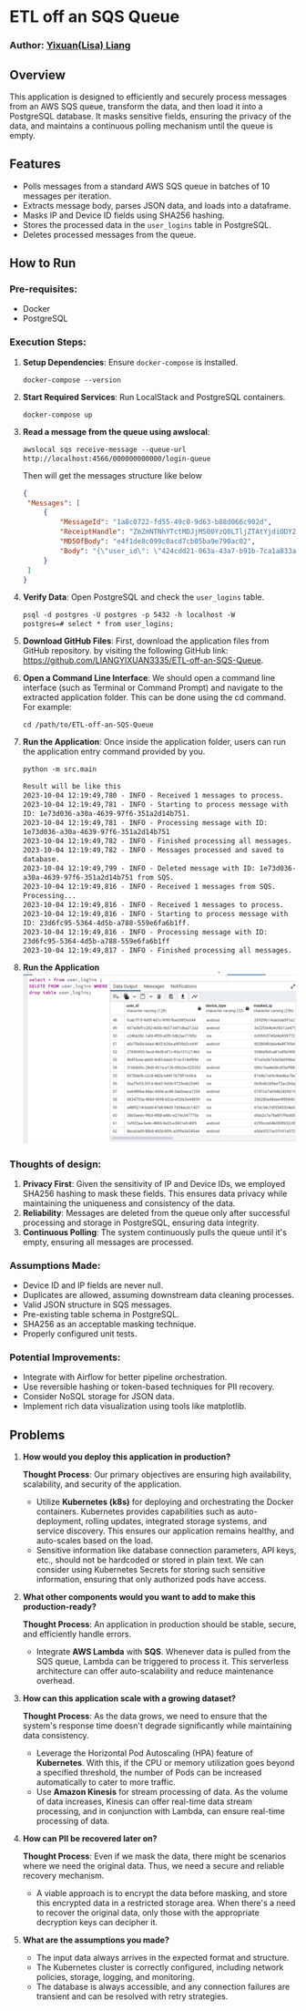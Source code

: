 # ETL off an SQS Queue

### Author: [Yixuan(Lisa) Liang ](mailto:liangyixuan333@gmail.com)

## Overview

This application is designed to efficiently and securely process messages from an AWS SQS queue, transform the data, and then load it into a PostgreSQL database. It masks sensitive fields, ensuring the privacy of the data, and maintains a continuous polling mechanism until the queue is empty.

## Features

- Polls messages from a standard AWS SQS queue in batches of 10 messages per iteration.
- Extracts message body, parses JSON data, and loads into a dataframe.
- Masks IP and Device ID fields using SHA256 hashing.
- Stores the processed data in the `user_logins` table in PostgreSQL.
- Deletes processed messages from the queue.

## How to Run

### Pre-requisites:

- Docker
- PostgreSQL

### Execution Steps:

1. **Setup Dependencies**: Ensure `docker-compose` is installed.

   ```
   docker-compose --version
   ```

2. **Start Required Services**: Run LocalStack and PostgreSQL containers.

   ```
   docker-compose up 
   ```

3. **Read a message from the queue using awslocal**:

   ```
   awslocal sqs receive-message --queue-url http://localhost:4566/000000000000/login-queue
   ```
   Then will get the messages structure like below

   ```json
   {
    "Messages": [
        {
            "MessageId": "1a8c0722-fd55-49c0-9d63-b88d066c902d",
            "ReceiptHandle": "ZmZmNTNhYTctMDJjMS00YzQ0LTljZTAtYjdiODY2MGExMzM3IGFybjphd3M6c3FzOnVzLWVhc3QtMTowMDAwMDAwMDAwMDA6bG9naW4tcXVldWUgMWE4YzA3MjItZmQ1NS00OWMwLTlkNjMtYjg4ZDA2NmM5MDJkIDE2OTYyODc2ODAuMTE0NDAxNg==",
            "MD5OfBody": "e4f1de8c099c0acd7cb05ba9e790ac02",
            "Body": "{\"user_id\": \"424cdd21-063a-43a7-b91b-7ca1a833afae\", \"app_version\": \"2.3.0\", \"device_type\": \"android\", \"ip\": \"199.172.111.135\", \"locale\": \"RU\", \"device_id\": \"593-47-5928\"}"
        }
    ]
   }
   ```

   

4. **Verify Data**: Open PostgreSQL and check the `user_logins` table.

   ```shell
   psql -d postgres -U postgres -p 5432 -h localhost -W
   postgres=# select * from user_logins; 
   ```
   
5. **Download GitHub Files**: First,   download the application files from GitHub repository. 
   by visiting the following GitHub link: https://github.com/LIANGYIXUAN3335/ETL-off-an-SQS-Queue.

7. **Open a Command Line Interface**: We should open a command line interface (such as Terminal or Command Prompt) and navigate to the extracted application folder. This can be done using the cd command. For example:
   
   ```shell
   cd /path/to/ETL-off-an-SQS-Queue
   ```
   
8. **Run the Application**: Once inside the application folder, users can run the application entry command provided by you. 
   
   ```
   python -m src.main
   ```
   ```
   Result will be like this
   2023-10-04 12:19:49,780 - INFO - Received 1 messages to process.
   2023-10-04 12:19:49,781 - INFO - Starting to process message with ID: 1e73d036-a30a-4639-97f6-351a2d14b751.
   2023-10-04 12:19:49,781 - INFO - Processing message with ID: 1e73d036-a30a-4639-97f6-351a2d14b751
   2023-10-04 12:19:49,782 - INFO - Finished processing all messages.
   2023-10-04 12:19:49,782 - INFO - Messages processed and saved to database.
   2023-10-04 12:19:49,799 - INFO - Deleted message with ID: 1e73d036-a30a-4639-97f6-351a2d14b751 from SQS.
   2023-10-04 12:19:49,816 - INFO - Received 1 messages from SQS. Processing...
   2023-10-04 12:19:49,816 - INFO - Received 1 messages to process.
   2023-10-04 12:19:49,816 - INFO - Starting to process message with ID: 23d6fc95-5364-4d5b-a788-559e6fa6b1ff.
   2023-10-04 12:19:49,816 - INFO - Processing message with ID: 23d6fc95-5364-4d5b-a788-559e6fa6b1ff
   2023-10-04 12:19:49,817 - INFO - Finished processing all messages.
   ```
   
   
   
9. **Run the Application**
![Alt text](image.png)
### Thoughts of design:
1. **Privacy First**: Given the sensitivity of IP and Device IDs, we employed SHA256 hashing to mask these fields. This ensures data privacy while maintaining the uniqueness and consistency of the data.
2. **Reliability**: Messages are deleted from the queue only after successful processing and storage in PostgreSQL, ensuring data integrity.
3. **Continuous Polling**: The system continuously pulls the queue until it's empty, ensuring all messages are processed.

### Assumptions Made:

- Device ID and IP fields are never null.
- Duplicates are allowed, assuming downstream data cleaning processes.
- Valid JSON structure in SQS messages.
- Pre-existing table schema in PostgreSQL.
- SHA256 as an acceptable masking technique.
- Properly configured unit tests.

### Potential Improvements:

- Integrate with Airflow for better pipeline orchestration.
- Use reversible hashing or token-based techniques for PII recovery.
- Consider NoSQL storage for JSON data.
- Implement rich data visualization using tools like matplotlib.

## Problems

1. **How would you deploy this application in production?**

   **Thought Process**: Our primary objectives are ensuring high availability, scalability, and security of the application.

   - Utilize **Kubernetes (k8s)** for deploying and orchestrating the Docker containers. Kubernetes provides capabilities such as auto-deployment, rolling updates, integrated storage systems, and service discovery. This ensures our application remains healthy, and auto-scales based on the load.
   - Sensitive information like database connection parameters, API keys, etc., should not be hardcoded or stored in plain text. We can consider using Kubernetes Secrets for storing such sensitive information, ensuring that only authorized pods have access.

2. **What other components would you want to add to make this production-ready?**

   **Thought Process**: An application in production should be stable, secure, and efficiently handle errors.

   - Integrate **AWS Lambda** with **SQS**. Whenever data is pulled from the SQS queue, Lambda can be triggered to process it. This serverless architecture can offer auto-scalability and reduce maintenance overhead.
   
3. **How can this application scale with a growing dataset?**

   **Thought Process**: As the data grows, we need to ensure that the system's response time doesn't degrade significantly while maintaining data consistency.

   - Leverage the Horizontal Pod Autoscaling (HPA) feature of **Kubernetes**. With this, if the CPU or memory utilization goes beyond a specified threshold, the number of Pods can be increased automatically to cater to more traffic.
   - Use **Amazon Kinesis** for stream processing of data. As the volume of data increases, Kinesis can offer real-time data stream processing, and in conjunction with Lambda, can ensure real-time processing of data.

4. **How can PII be recovered later on?**

   **Thought Process**: Even if we mask the data, there might be scenarios where we need the original data. Thus, we need a secure and reliable recovery mechanism.

   - A viable approach is to encrypt the data before masking, and store this encrypted data in a restricted storage area. When there's a need to recover the original data, only those with the appropriate decryption keys can decipher it.

5. **What are the assumptions you made?**

   - The input data always arrives in the expected format and structure.
   - The Kubernetes cluster is correctly configured, including network policies, storage, logging, and monitoring.
   - The database is always accessible, and any connection failures are transient and can be resolved with retry strategies.